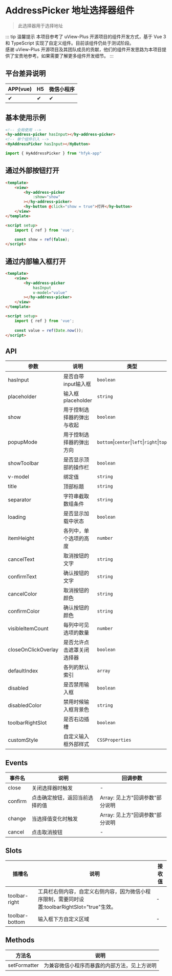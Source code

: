 # AddressPicker 地址选择器组件
> 此选择器用于选择地址


::: tip 温馨提示
本项目参考了 uView-Plus 开源项目的组件开发方式，基于 Vue 3 和 TypeScript 实现了自定义组件。目前该组件仍处于测试阶段。<br>
感谢 uView-Plus 开源项目及其团队成员的贡献，他们的组件开发思路为本项目提供了宝贵地参考。如果需要了解更多组件开发细节。
:::


## 平台差异说明

| APP(vue) | H5 | 微信小程序 |
|----------|----|-------|
| ✔        | ✔  | ✔     |

## 基本使用示例

```html
<!-- 全局使用 -->
<hy-address-picker hasInput></hy-address-picker>
<!-- 单个组件引入 -->
<HyAddressPicker hasInput></HyButton>
```
```ts
import { HyAddressPicker } from "hfyk-app"
```

## 通过外部按钮打开

```html
<template>
    <view>
        <hy-address-picker
            :show="show"
        ></hy-address-picker>
        <hy-button @click="show = true">打开</hy-button>
    </view>
</template>

<script setup>
    import { ref } from 'vue';

    const show = ref(false);
</script>
```

## 通过内部输入框打开

```html
<template>
    <view>
        <hy-address-picker
            hasInput
            v-model="value"
        ></hy-address-picker>
    </view>
</template>

<script setup>
    import { ref } from 'vue';
    
    const value = ref(Date.now());
</script>
```


## API

| 参数                  | 说明             | 类型                                         | 默认值                |
|---------------------|----------------|--------------------------------------------|--------------------|
| hasInput            | 是否自带input输入框   | `boolean`                                  | false              |
| placeholder         | 输入框placeholder | `string`                                   | 请选择                |
| show                | 用于控制选择器的弹出与收起  | `boolean`                                  | false              |
| popupMode           | 用于控制选择器的弹出方向   | `bottom`\|`center`\|`left`\|`right`\|`top` | bottom             |
| showToolbar         | 是否显示顶部的操作栏     | `boolean`                                  | true               |
| v-model             | 绑定值            | `string`                                   | -                  |
| title               | 顶部标题           | `string`                                   | -                  |
| separator           | 字符串截取数组条件      | `string`                                   | " "                |
| loading             | 是否显示加载中状态      | `boolean`                                  | false              |
| itemHeight          | 各列中，单个选项的高度    | `number`                                   | 44                 |
| cancelText          | 取消按钮的文字        | `string`                                   | 取消                 |
| confirmText         | 确认按钮的文字        | `string`                                   | 确认                 |
| cancelColor         | 取消按钮的颜色        | `string`                                   | #909193            |
| confirmColor        | 确认按钮的颜色        | `string`                                   | #3c9cff            |
| visibleItemCount    | 每列中可见选项的数量     | `number`                                   | 5                  |
| closeOnClickOverlay | 是否允许点击遮罩关闭选择器  | `boolean`                                  | false              |
| defaultIndex        | 各列的默认索引        | `array`                                    | -                  |
| disabled            | 是否禁用输入框        | `boolean`                                  | false              |
| disabledColor       | 禁用时候输入框背景色     | `string`                                   | #F5F5F5            |
| toolbarRightSlot    | 是否右边插槽         | `boolean`                                  | false              |
| customStyle         | 自定义输入框外部样式     | `CSSProperties`                            | -                  |

## Events

| 事件名     | 说明              | 回调参数                 |
|---------|-----------------|----------------------|
| close   | 关闭选择器时触发        | -                    |
| confirm | 点击确定按钮，返回当前选择的值 | Array: 见上方"回调参数"部分说明 |
| change  | 当选择值变化时触发       | Array: 见上方"回调参数"部分说明 |
| cancel  | 点击取消按钮	         | -                    |

## Slots
| 插槽名            | 说明                                                          | 接收值 |
|----------------|-------------------------------------------------------------|-----|
| toolbar-right  | 工具栏右侧内容，自定义右侧内容，因为微信小程序限制，需要同时设置:toolbarRightSlot="true"生效。 | -   |
| toolbar-bottom | 输入框下方自定义区域                                                  | -   |

## Methods
| 方法名          | 说明                     |
|--------------|------------------------|
| setFormatter | 为兼容微信小程序而暴露的内部方法，见上方说明 |

